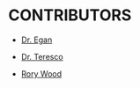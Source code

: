# CONTRIBUTORS

- [Dr. Egan](https://github.com/maegan)

- [Dr. Teresco](https://github.com/jteresco)




- [Rory Wood](https://github.com/rory3140)
